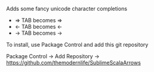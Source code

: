 Adds some fancy unicode character completions

* => TAB becomes ⇒
* <- TAB becomes ←
* -> TAB becomes →

To install, use Package Control and add this git repository

Package Control -> Add Repository -> https://github.com/themodernlife/SublimeScalaArrows